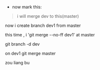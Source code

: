 * now mark this:
> i will merge dev to this(master)


now i create branch dev1 from master


this time , i 'git merge --no-ff dev1' at master

git branch -d dev

on dev1 git merge master

zou liang bu 

